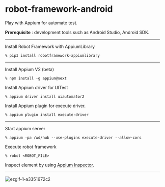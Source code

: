 # robot-framework-android
Play with Appium for automate test.

**Prerequisite** : development tools such as Android Studio, Android SDK.

---
Install Robot Framework with AppiumLibrary

`% pip3 install robotframework-appiumlibrary`

---
Install Appium V2 (beta)

`% npm install -g appium@next`


Install Appium driver for UITest

`% appium driver install uiautomator2`

Install Appium plugin for execute driver.

`% appium plugin install execute-driver`

---

Start appium server

`% appium -pa /wd/hub --use-plugins execute-driver --allow-cors`

Execute robot framework

`% robot <ROBOT_FILE>`

Inspect element by using [Appium Inspector](https://github.com/appium/appium-inspector).

---

![ezgif-1-a3351672c2](https://user-images.githubusercontent.com/1191403/220284972-b84f948f-7d7c-4960-9038-f48909845071.gif)



